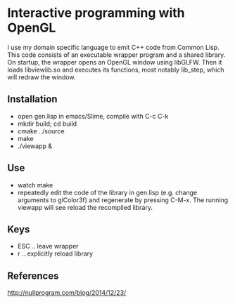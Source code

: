 # Interactive programming with OpenGL

I use my domain specific language to emit C++ code from Common Lisp.
This code consists of an executable wrapper program and a shared
library. On startup, the wrapper opens an OpenGL window using
libGLFW. Then it loads libviewlib.so and executes its functions, most
notably lib_step, which will redraw the window.

## Installation

- open gen.lisp in emacs/Slime, compile with C-c C-k
- mkdir build; cd build
- cmake ../source
- make
- ./viewapp &

## Use

- watch make
- repeatedly edit the code of the library in gen.lisp (e.g. change arguments to glColor3f) and regenerate by pressing C-M-x. The running viewapp will see reload the recompiled library.

## Keys

- ESC .. leave wrapper
- r .. explicitly reload library

## References

http://nullprogram.com/blog/2014/12/23/